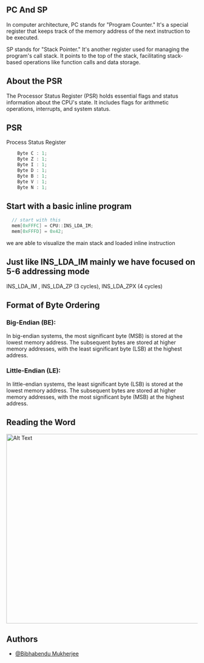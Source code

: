 
## PC And SP
In computer architecture, PC stands for "Program Counter." It's a special register that keeps track of the memory address of the next instruction to be executed.

SP stands for "Stack Pointer." It's another register used for managing the program's call stack. It points to the top of the stack, facilitating stack-based operations like function calls and data storage.

## About the PSR
The Processor Status Register (PSR)  holds essential flags and status information about the CPU's state. It includes flags for arithmetic operations, interrupts, and system status. 



## PSR

Process Status Register

```c++
    Byte C : 1; 
    Byte Z : 1; 
    Byte I : 1; 
    Byte D : 1; 
    Byte B : 1; 
    Byte V : 1; 
    Byte N : 1; 
```


## Start with a basic inline program 

```c++
  // start with this 
  mem[0xFFFC] = CPU::INS_LDA_IM;
  mem[0xFFFD] = 0x42;

```
we are able to visualize the main stack and loaded inline instruction


## Just like INS_LDA_IM mainly we have focused on 5-6 addressing mode
INS_LDA_IM , INS_LDA_ZP  (3 cycles), INS_LDA_ZPX (4 cycles)


## Format of Byte Ordering

   ### Big-Endian (BE):

In big-endian systems, the most significant byte (MSB) is stored at the lowest memory address.
The subsequent bytes are stored at higher memory addresses, with the least significant byte (LSB) at the highest address.
   ### Little-Endian (LE):

In little-endian systems, the least significant byte (LSB) is stored at the lowest memory address.
The subsequent bytes are stored at higher memory addresses, with the most significant byte (MSB) at the highest address. 


## Reading the Word 

<img src="https://cdn.sanity.io/images/l2tpt56d/production/8b60573be7150a41ae01edf00b49ea9d8a46ea3e-1590x758.png" alt="Alt Text" width="700" height="500">

## Authors

- [@Bibhabendu Mukherjee](https://github.com/BibhabenduMukherjee)

